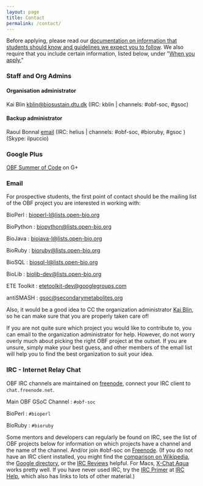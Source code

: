 ```yaml
---
layout: page
title: Contact
permalink: /contact/
---
```


Before applying, please read our [documentation on information that students
should know and guidelines we expect you to follow](../guide/). We also require that you
include certain information, listed below, under "[When you apply.](../guide/#when-you-apply)"

### Staff and Org Admins

#### Organisation administrator
Kai Blin [kblin@biosustain.dtu.dk](mailto:kblin@biosustain.dtu.dk) (IRC: kblin | channels: #obf-soc, #gsoc)

#### Backup administrator
Raoul Bonnal [email](mailto:ilpuccio.febo@gmail.com) (IRC: helius | channels: #obf-soc, #bioruby, #gsoc ) (Skype: ilpuccio)

### Google Plus
[OBF Summer of Code](https://plus.google.com/communities/103096212020630764091) on G+

### Email
For prospective students, the first point of contact should be the mailing list
of the OBF project you are interested in working with:

BioPerl
: [bioperl-l@lists.open-bio.org](mailto:bioperl-l@lists.open-bio.org)

BioPython
: [biopython@lists.open-bio.org](mailto:biopython@lists.open-bio.org)

BioJava
: [biojava-l@lists.open-bio.org](mailto:biojava-l@lists.open-bio.org)

BioRuby
: [bioruby@lists.open-bio.org](mailto:bioruby@lists.open-bio.org)

BioSQL
: [biosql-l@lists.open-bio.org](mailto:biosql-l@lists.open-bio.org)

BioLib
: [biolib-dev@lists.open-bio.org](mailto:biolib-dev@lists.open-bio.org)

ETE Toolkit
: [etetoolkit-dev@googlegroups.com](mailto:etetoolkit-dev@googlegroups.com)

antiSMASH
: [gsoc@secondarymetabolites.org](mailto:gsoc@secondarymetabolites.org)


Also, it would be a good idea to CC the organization administrator [Kai
Blin](mailto:kblin@biosustain.dtu.dk), so he can make sure that you are properly
taken care of!

If you are not quite sure which project you would like to contribute to, you
can email to the organization administrator for help. However, do not worry
overly much about picking the right OBF project at the outset. If you are
unsure, simply make your best guess, and other members of the email list will
help you to find the best organization to suit your idea.

### IRC - Internet Relay Chat

OBF IRC channels are maintained on [freenode](http://freenode.net/), connect your IRC client to `chat.freenode.net`.

Main OBF GSoC Channel
: `#obf-soc`

BioPerl
: `#bioperl`

BioRuby
: `#bioruby`

Some mentors and developers can regularly be found on IRC, see the list of OBF
projects below for information on which projects have a channel and the name of
the channel. And/or join #obf-soc on [Freenode](http://freenode.net/). (If you
do not have an IRC client installed, you might find the [comparison on
Wikipedia](http://en.wikipedia.org/wiki/List_of_IRC_clients), the [Google
directory](http://directory.google.com/Top/Computers/Software/Internet/Clients/Chat/IRC/),
or the [IRC Reviews](http://www.ircreviews.org/clients/) helpful. For Macs,
[X-Chat Aqua](http://en.wikipedia.org/wiki/X-Chat) works pretty well.  If you
have never used IRC, try the [IRC
Primer](http://irchelp.org/irchelp/ircprimer.html) at [IRC
Help](http://irchelp.org/), which also has links to lots of other material.)
